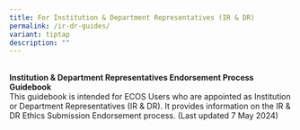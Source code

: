 ```yaml
---
title: For Institution & Department Representatives (IR & DR)
permalink: /ir-dr-guides/
variant: tiptap
description: ""
---
```

<p>
<br><strong>Institution &amp; Department Representatives Endorsement Process Guidebook</strong>
<br>This guidebook is intended for ECOS Users who are appointed as Institution
or Department Representatives (IR &amp; DR). It provides information on
the IR &amp; DR Ethics Submission Endorsement process. (Last updated 7
May 2024)</p>